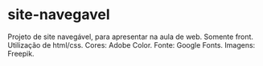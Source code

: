 # site-navegavel
Projeto de site navegável, para apresentar na aula de web.
Somente front.
Utilização de html/css.
Cores: Adobe Color.
Fonte: Google Fonts.
Imagens: Freepik.
